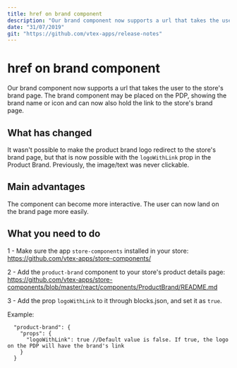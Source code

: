 ```yaml
---
title: href on brand component
description: "Our brand component now supports a url that takes the user to the store's brand page."
date: "31/07/2019"
git: "https://github.com/vtex-apps/release-notes"
---
```



# href on brand component

Our brand component now supports a url that takes the user to the store's brand page. The brand component may be placed on the PDP, showing the brand name or icon and can now also hold the link to the store's brand page.

## What has changed

It wasn't possible to make the product brand logo redirect to the store's brand page, but that is now possible with the `logoWithLink` prop in the Product Brand. Previously, the image/text was never clickable.

## Main advantages

The component can become more interactive.  The user can now land on the brand page more easily.

## What you need to do

1 - Make sure the app `store-components` installed in your store: https://github.com/vtex-apps/store-components/

2 - Add the `product-brand` component to your store's product details page: https://github.com/vtex-apps/store-components/blob/master/react/components/ProductBrand/README.md

3 - Add the prop `logoWithLink` to it through blocks.json, and set it as `true`.

Example:

```
  "product-brand": {
    "props": {
      "logoWithLink": true //Default value is false. If true, the logo on the PDP will have the brand's link
    }
  }
```